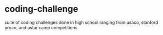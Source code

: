# coding-challenge
suite of coding challenges done in high school ranging from usaco, stanford proco, and astar camp competitions 
